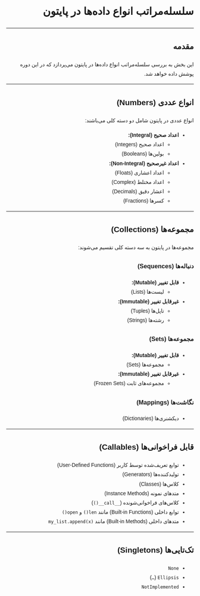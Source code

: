 <!DOCTYPE html>
<html lang="fa" dir="rtl">
<head>
    <meta charset="UTF-8">
</head>
<body style="font-family: sans-serif; direction: rtl; text-align: right; line-height: 1.8;">

<h1>سلسله‌مراتب انواع داده‌ها در پایتون</h1>

<hr>

<h2>مقدمه</h2>
<p>
این بخش به بررسی سلسله‌مراتب انواع داده‌ها در پایتون می‌پردازد که در این دوره پوشش داده خواهد شد.
</p>

<hr>

<h2>انواع عددی (Numbers)</h2>
<p>
انواع عددی در پایتون شامل دو دسته کلی می‌باشند:
</p>
<ul>
    <li><strong>اعداد صحیح (Integral):</strong>
        <ul>
            <li>اعداد صحیح (Integers)</li>
            <li>بولین‌ها (Booleans)</li>
        </ul>
    </li>
    <li><strong>اعداد غیرصحیح (Non-Integral):</strong>
        <ul>
            <li>اعداد اعشاری (Floats)</li>
            <li>اعداد مختلط (Complex)</li>
            <li>اعشار دقیق (Decimals)</li>
            <li>کسرها (Fractions)</li>
        </ul>
    </li>
</ul>

<hr>

<h2>مجموعه‌ها (Collections)</h2>
<p>
مجموعه‌ها در پایتون به سه دسته کلی تقسیم می‌شوند:
</p>

<h3>دنباله‌ها (Sequences)</h3>
<ul>
    <li><strong>قابل تغییر (Mutable):</strong>
        <ul>
            <li>لیست‌ها (Lists)</li>
        </ul>
    </li>
    <li><strong>غیرقابل تغییر (Immutable):</strong>
        <ul>
            <li>تاپل‌ها (Tuples)</li>
            <li>رشته‌ها (Strings)</li>
        </ul>
    </li>
</ul>

<h3>مجموعه‌ها (Sets)</h3>
<ul>
    <li><strong>قابل تغییر (Mutable):</strong>
        <ul>
            <li>مجموعه‌ها (Sets)</li>
        </ul>
    </li>
    <li><strong>غیرقابل تغییر (Immutable):</strong>
        <ul>
            <li>مجموعه‌های ثابت (Frozen Sets)</li>
        </ul>
    </li>
</ul>

<h3>نگاشت‌ها (Mappings)</h3>
<ul>
    <li>دیکشنری‌ها (Dictionaries)</li>
</ul>

<hr>

<h2>قابل فراخوانی‌ها (Callables)</h2>
<ul>
    <li>توابع تعریف‌شده توسط کاربر (User-Defined Functions)</li>
    <li>تولیدکننده‌ها (Generators)</li>
    <li>کلاس‌ها (Classes)</li>
    <li>متدهای نمونه (Instance Methods)</li>
    <li>کلاس‌های فراخوانی‌شونده (<code>__call__()</code>)</li>
    <li>توابع داخلی (Built-in Functions) مانند <code>len()</code> و <code>open()</code></li>
    <li>متدهای داخلی (Built-in Methods) مانند <code>my_list.append(x)</code></li>
</ul>

<hr>

<h2>تک‌تایی‌ها (Singletons)</h2>
<ul>
    <li><code>None</code></li>
    <li><code>Ellipsis</code> (<code>…</code>)</li>
    <li><code>NotImplemented</code></li>
</ul>

</body>
</html>

